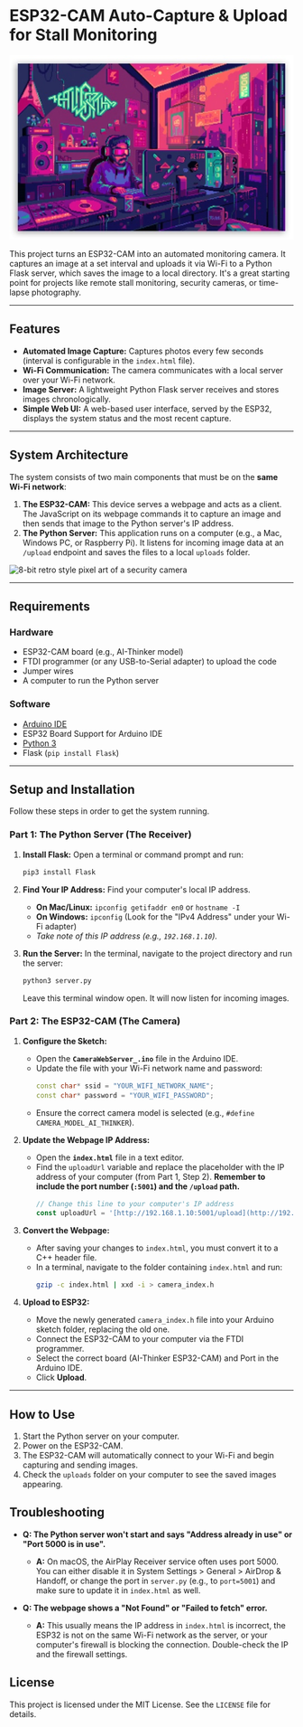 # ESP32-CAM Auto-Capture & Upload for Stall Monitoring

![8-bit retro style pixel art of a horse in a stall](retro.jpg)

This project turns an ESP32-CAM into an automated monitoring camera. It captures an image at a set interval and uploads it via Wi-Fi to a Python Flask server, which saves the image to a local directory. It's a great starting point for projects like remote stall monitoring, security cameras, or time-lapse photography.

---
## Features
* **Automated Image Capture:** Captures photos every few seconds (interval is configurable in the `index.html` file).
* **Wi-Fi Communication:** The camera communicates with a local server over your Wi-Fi network.
* **Image Server:** A lightweight Python Flask server receives and stores images chronologically.
* **Simple Web UI:** A web-based user interface, served by the ESP32, displays the system status and the most recent capture.

---
## System Architecture
The system consists of two main components that must be on the **same Wi-Fi network**:

1.  **The ESP32-CAM:** This device serves a webpage and acts as a client. The JavaScript on its webpage commands it to capture an image and then sends that image to the Python server's IP address.
2.  **The Python Server:** This application runs on a computer (e.g., a Mac, Windows PC, or Raspberry Pi). It listens for incoming image data at an `/upload` endpoint and saves the files to a local `uploads` folder.

![8-bit retro style pixel art of a security camera](images/security-camera.png)

---
## Requirements

### Hardware
* ESP32-CAM board (e.g., AI-Thinker model)
* FTDI programmer (or any USB-to-Serial adapter) to upload the code
* Jumper wires
* A computer to run the Python server

### Software
* [Arduino IDE](https://www.arduino.cc/en/software)
* ESP32 Board Support for Arduino IDE
* [Python 3](https://www.python.org/downloads/)
* Flask (`pip install Flask`)

---
## Setup and Installation

Follow these steps in order to get the system running.

### Part 1: The Python Server (The Receiver)

1.  **Install Flask:** Open a terminal or command prompt and run:
    ```bash
    pip3 install Flask
    ```
2.  **Find Your IP Address:** Find your computer's local IP address.
    * **On Mac/Linux:** `ipconfig getifaddr en0` or `hostname -I`
    * **On Windows:** `ipconfig` (Look for the "IPv4 Address" under your Wi-Fi adapter)
    * *Take note of this IP address (e.g., `192.168.1.10`).*

3.  **Run the Server:** In the terminal, navigate to the project directory and run the server:
    ```bash
    python3 server.py
    ```
    Leave this terminal window open. It will now listen for incoming images.

### Part 2: The ESP32-CAM (The Camera)

1.  **Configure the Sketch:**
    * Open the **`CameraWebServer_.ino`** file in the Arduino IDE.
    * Update the file with your Wi-Fi network name and password:
        ```cpp
        const char* ssid = "YOUR_WIFI_NETWORK_NAME";
        const char* password = "YOUR_WIFI_PASSWORD";
        ```
    * Ensure the correct camera model is selected (e.g., `#define CAMERA_MODEL_AI_THINKER`).

2.  **Update the Webpage IP Address:**
    * Open the **`index.html`** file in a text editor.
    * Find the `uploadUrl` variable and replace the placeholder with the IP address of your computer (from Part 1, Step 2). **Remember to include the port number (`:5001`) and the `/upload` path.**
        ```javascript
        // Change this line to your computer's IP address
        const uploadUrl = '[http://192.168.1.10:5001/upload](http://192.168.1.10:5001/upload)';
        ```

3.  **Convert the Webpage:**
    * After saving your changes to `index.html`, you must convert it to a C++ header file.
    * In a terminal, navigate to the folder containing `index.html` and run:
        ```bash
        gzip -c index.html | xxd -i > camera_index.h
        ```

4.  **Upload to ESP32:**
    * Move the newly generated `camera_index.h` file into your Arduino sketch folder, replacing the old one.
    * Connect the ESP32-CAM to your computer via the FTDI programmer.
    * Select the correct board (AI-Thinker ESP32-CAM) and Port in the Arduino IDE.
    * Click **Upload**.

---
## How to Use

1.  Start the Python server on your computer.
2.  Power on the ESP32-CAM.
3.  The ESP32-CAM will automatically connect to your Wi-Fi and begin capturing and sending images.
4.  Check the `uploads` folder on your computer to see the saved images appearing.

## Troubleshooting

* **Q: The Python server won't start and says "Address already in use" or "Port 5000 is in use".**
    * **A:** On macOS, the AirPlay Receiver service often uses port 5000. You can either disable it in System Settings > General > AirDrop & Handoff, or change the port in `server.py` (e.g., to `port=5001`) and make sure to update it in `index.html` as well.

* **Q: The webpage shows a "Not Found" or "Failed to fetch" error.**
    * **A:** This usually means the IP address in `index.html` is incorrect, the ESP32 is not on the same Wi-Fi network as the server, or your computer's firewall is blocking the connection. Double-check the IP and the firewall settings.

## License

This project is licensed under the MIT License. See the `LICENSE` file for details.
